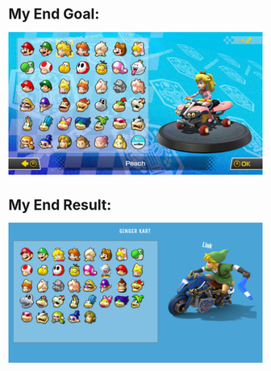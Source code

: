 <h1><b> My End Goal: </b></h1>

<img src="https://github.com/ginggk/mario-selection/blob/master/images/biggerproject2.jpg" >

<h1><b> My End Result: </b></h1>

<img src="https://github.com/ginggk/mario-selection/blob/master/images/end_result.png">
